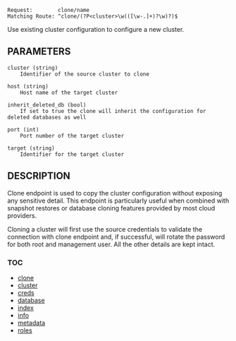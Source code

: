     Request:        clone/name
    Matching Route: ^clone/(?P<cluster>\w(([\w-.]+)?\w)?)$

Use existing cluster configuration to configure a new cluster.

## PARAMETERS

    cluster (string)
        Identifier of the source cluster to clone

    host (string)
        Host name of the target cluster

    inherit_deleted_db (bool)
        If set to true the clone will inherit the configuration for deleted databases as well

    port (int)
        Port number of the target cluster

    target (string)
        Identifier for the target cluster

## DESCRIPTION

Clone endpoint is used to copy the cluster configuration without exposing any
sensitive detail. This endpoint is particularly useful when combined with
snapshot restores or database cloning features provided by most cloud providers.

Cloning a cluster will first use the source credentials to validate the connection
with clone endpoint and, if successful, will rotate the password for both root
and management user. All the other details are kept intact.


### TOC

 - [clone](./docs/clone.md)
 - [cluster](./docs/cluster.md)
 - [creds](./docs/creds.md)
 - [database](./docs/database.md)
 - [index](./docs/index.md)
 - [info](./docs/info.md)
 - [metadata](./docs/metadata.md)
 - [roles](./docs/roles.md)
